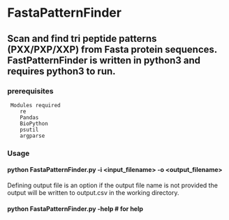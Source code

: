 # FastaPatternFinder

## Scan and find tri peptide patterns (PXX/PXP/XXP) from Fasta protein sequences. FastPatternFinder is written in python3 and requires python3 to run.

### prerequisites

     Modules required
        re
        Pandas
        BioPython
        psutil
        argparse
        
### Usage

#### python FastaPatternFinder.py -i <input_filename> -o <output_filename>
Defining output file is an option if the output file name is not provided the output will be written to output.csv in the working directory.

#### python FastaPatternFinder.py -help # for help
